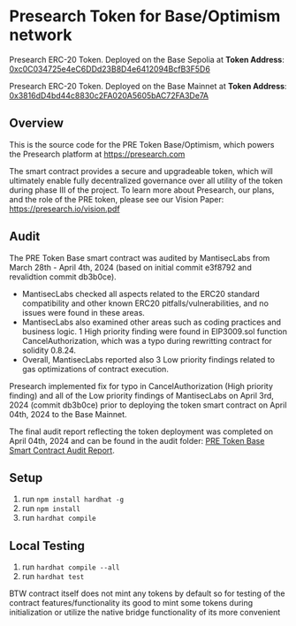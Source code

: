 # Presearch Token for Base/Optimism network

Presearch ERC-20 Token. Deployed on the Base Sepolia at
**Token Address**: [0xc0C034725e4eC6DDd23B8D4e6412094BcfB3F5D6](https://sepolia.basescan.org/token/0xc0c034725e4ec6ddd23b8d4e6412094bcfb3f5d6)

Presearch ERC-20 Token. Deployed on the Base Mainnet at
**Token Address**: [0x3816dD4bd44c8830c2FA020A5605bAC72FA3De7A](https://basescan.org/token/0x3816dD4bd44c8830c2FA020A5605bAC72FA3De7A)

## Overview
This is the source code for the PRE Token Base/Optimism, which powers the Presearch platform at https://presearch.com

The smart contract provides a secure and upgradeable token, which will ultimately enable fully decentralized governance over all utility of the token during phase III of the project. To learn more about Presearch, our plans, and the role of the PRE token, please see our Vision Paper:
https://presearch.io/vision.pdf

## Audit
The PRE Token Base smart contract was audited by MantisecLabs from March 28th - April 4th, 2024 (based on initial commit e3f8792 and revalidtion commit db3b0ce).

- MantisecLabs checked all aspects related to the ERC20 standard compatibility and other known ERC20 pitfalls/vulnerabilities, and no issues were found in these areas.
- MantisecLabs also examined other areas such as coding practices and business logic. 1 High priority finding were found in EIP3009.sol function CancelAuthorization, which was a typo during rewritting contract for solidity 0.8.24.
- Overall, MantisecLabs reported also 3 Low priority findings related to gas optimizations of contract execution.

Presearch implemented fix for typo in CancelAuthorization (High priority finding) and all of the Low priority findings of MantisecLabs on April 3rd, 2024 (commit db3b0ce) prior to deploying the token smart contract on April 04th, 2024 to the Base Mainnet.

The final audit report reflecting the token deployment was completed on April 04th, 2024 and can be found in the audit folder: [PRE Token Base Smart Contract Audit Report](/audits/PRE-Base%20Audit%20Final.pdf).


## Setup
1. run `npm install hardhat -g`
2. run `npm install`
3. run `hardhat compile`

## Local Testing
1. run `hardhat compile --all`
2. run `hardhat test`

BTW contract itself does not mint any tokens by default so for testing of the contract features/functionality its good to mint some tokens during initialization or utilize the native bridge functionality of its more convenient